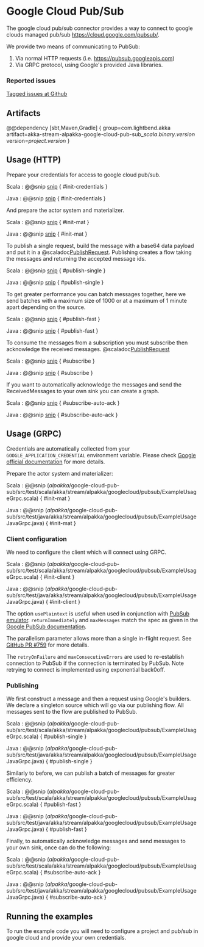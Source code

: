 # Google Cloud Pub/Sub

The google cloud pub/sub connector provides a way to connect to google clouds managed pub/sub https://cloud.google.com/pubsub/.

We provide two means of communicating to PubSub:
1. Via normal HTTP requests (i.e. https://pubsub.googleapis.com)
2. Via GRPC protocol, using Google's provided Java libraries.

### Reported issues

[Tagged issues at Github](https://github.com/akka/alpakka/labels/p%3Agoogle-cloud-pub-sub)

## Artifacts

@@dependency [sbt,Maven,Gradle] {
  group=com.lightbend.akka
  artifact=akka-stream-alpakka-google-cloud-pub-sub_$scala.binary.version$
  version=$project.version$
}

## Usage (HTTP)

Prepare your credentials for access to google cloud pub/sub.

Scala
: @@snip [snip](/google-cloud-pub-sub/src/test/scala/akka/stream/alpakka/googlecloud/pubsub/ExampleUsage.scala) { #init-credentials }

Java
: @@snip [snip](/google-cloud-pub-sub/src/test/java/akka/stream/alpakka/googlecloud/pubsub/ExampleUsageJava.java) { #init-credentials }

And prepare the actor system and materializer.

Scala
: @@snip [snip](/google-cloud-pub-sub/src/test/scala/akka/stream/alpakka/googlecloud/pubsub/ExampleUsage.scala) { #init-mat }

Java
: @@snip [snip](/google-cloud-pub-sub/src/test/java/akka/stream/alpakka/googlecloud/pubsub/ExampleUsageJava.java) { #init-mat }

To publish a single request, build the message with a base64 data payload and put it in a @scaladoc[PublishRequest](akka.stream.alpakka.googlecloud.pubsub.PublishRequest). Publishing creates a flow taking the messages and returning the accepted message ids.

Scala
: @@snip [snip](/google-cloud-pub-sub/src/test/scala/akka/stream/alpakka/googlecloud/pubsub/ExampleUsage.scala) { #publish-single }

Java
: @@snip [snip](/google-cloud-pub-sub/src/test/java/akka/stream/alpakka/googlecloud/pubsub/ExampleUsageJava.java) { #publish-single }

To get greater performance you can batch messages together, here we send batches with a maximum size of 1000 or at a maximum of 1 minute apart depending on the source.

Scala
: @@snip [snip](/google-cloud-pub-sub/src/test/scala/akka/stream/alpakka/googlecloud/pubsub/ExampleUsage.scala) { #publish-fast }

Java
: @@snip [snip](/google-cloud-pub-sub/src/test/java/akka/stream/alpakka/googlecloud/pubsub/ExampleUsageJava.java) { #publish-fast }

To consume the messages from a subscription you must subscribe then acknowledge the received messages. @scaladoc[PublishRequest](akka.stream.alpakka.googlecloud.pubsub.ReceivedMessage)

Scala
: @@snip [snip](/google-cloud-pub-sub/src/test/scala/akka/stream/alpakka/googlecloud/pubsub/ExampleUsage.scala) { #subscribe }

Java
: @@snip [snip](/google-cloud-pub-sub/src/test/java/akka/stream/alpakka/googlecloud/pubsub/ExampleUsageJava.java) { #subscribe }

If you want to automatically acknowledge the messages and send the ReceivedMessages to your own sink you can create a graph.

Scala
: @@snip [snip](/google-cloud-pub-sub/src/test/scala/akka/stream/alpakka/googlecloud/pubsub/ExampleUsage.scala) { #subscribe-auto-ack }

Java
: @@snip [snip](/google-cloud-pub-sub/src/test/java/akka/stream/alpakka/googlecloud/pubsub/ExampleUsageJava.java) { #subscribe-auto-ack }

## Usage (GRPC)

Credentials are automatically collected from your `GOOGLE_APPLICATION_CREDENTIAL` environment variable. Please check
[Google official documentation](https://cloud.google.com/pubsub/docs/reference/libraries#setting_up_authentication) for more details.

Prepare the actor system and materializer:

Scala
: @@snip ($alpakka$/google-cloud-pub-sub/src/test/scala/akka/stream/alpakka/googlecloud/pubsub/ExampleUsageGrpc.scala) { #init-mat }

Java
: @@snip ($alpakka$/google-cloud-pub-sub/src/test/java/akka/stream/alpakka/googlecloud/pubsub/ExampleUsageJavaGrpc.java) { #init-mat }

### Client configuration

We need to configure the client which will connect using GRPC.

Scala
: @@snip ($alpakka$/google-cloud-pub-sub/src/test/scala/akka/stream/alpakka/googlecloud/pubsub/ExampleUsageGrpc.scala) { #init-client }

Java
: @@snip ($alpakka$/google-cloud-pub-sub/src/test/java/akka/stream/alpakka/googlecloud/pubsub/ExampleUsageJavaGrpc.java) { #init-client }

The option `usePlaintext` is useful when used in conjunction with [PubSub emulator](https://cloud.google.com/pubsub/docs/emulator).
`returnImmediately` and `maxMessages` match the spec as given in the [Google PubSub documentation](https://cloud.google.com/pubsub/docs/reference/rest/v1/projects.subscriptions/pull).

The parallelism parameter allows more than a single in-flight request. See [GitHub PR #759](https://github.com/akka/alpakka/pull/759) for more details.

The `retryOnFailure` and `maxConsecutiveErrors` are used to re-establish connection to PubSub if the connection is terminated by PubSub. Note retrying to connect is implemented using exponential back0off.

### Publishing 

We first construct a message and then a request using Google's builders. We declare a singleton source which will go via our publishing flow. All messages sent to the flow are published to PubSub.

Scala
: @@snip ($alpakka$/google-cloud-pub-sub/src/test/scala/akka/stream/alpakka/googlecloud/pubsub/ExampleUsageGrpc.scala) { #publish-single }

Java
: @@snip ($alpakka$/google-cloud-pub-sub/src/test/java/akka/stream/alpakka/googlecloud/pubsub/ExampleUsageJavaGrpc.java) { #publish-single }


Similarly to before, we can publish a batch of messages for greater efficiency.

Scala
: @@snip ($alpakka$/google-cloud-pub-sub/src/test/scala/akka/stream/alpakka/googlecloud/pubsub/ExampleUsageGrpc.scala) { #publish-fast }

Java
: @@snip ($alpakka$/google-cloud-pub-sub/src/test/java/akka/stream/alpakka/googlecloud/pubsub/ExampleUsageJavaGrpc.java) { #publish-fast }

Finally, to automatically acknowledge messages and send messages to your own sink, once can do the following:

Scala
: @@snip ($alpakka$/google-cloud-pub-sub/src/test/scala/akka/stream/alpakka/googlecloud/pubsub/ExampleUsageGrpc.scala) { #subscribe-auto-ack }

Java
: @@snip ($alpakka$/google-cloud-pub-sub/src/test/java/akka/stream/alpakka/googlecloud/pubsub/ExampleUsageJavaGrpc.java) { #subscribe-auto-ack }

## Running the examples

To run the example code you will need to configure a project and pub/sub in google cloud and provide your own credentials.
